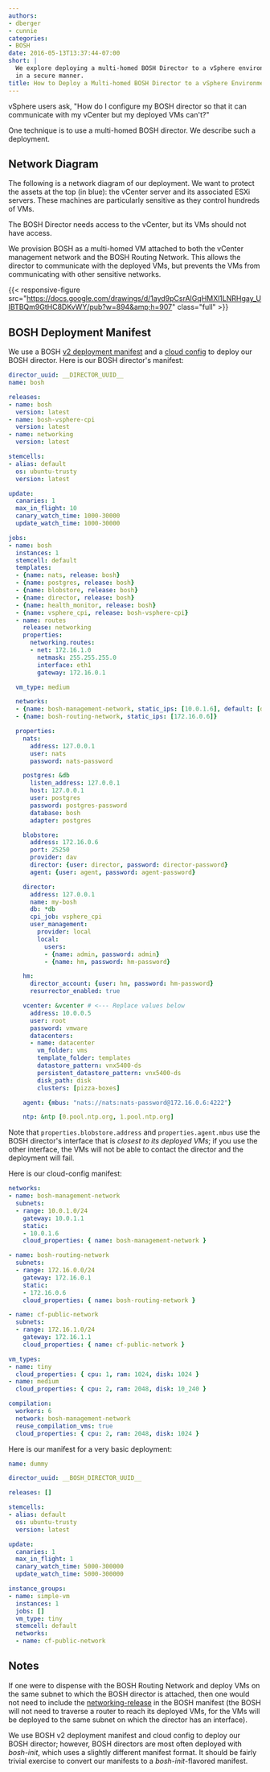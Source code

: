 ```yaml
---
authors:
- dberger
- cunnie
categories:
- BOSH
date: 2016-05-13T13:37:44-07:00
short: |
  We explore deploying a multi-homed BOSH Director to a vSphere environment to segregate networks
  in a secure manner.
title: How to Deploy a Multi-homed BOSH Director to a vSphere Environment
---
```


vSphere users ask, "How do I configure my BOSH director so that it can
communicate with my vCenter but my deployed VMs can't?"

One technique is to use a multi-homed BOSH director. We describe such a
deployment.

## Network Diagram

The following is a network diagram of our deployment. We want to protect the
assets at the top (in blue): the vCenter server and its associated ESXi servers.
These machines are particularly sensitive as they control hundreds of VMs.

The BOSH Director needs access to the vCenter, but its VMs should not have
access.

We provision BOSH as a multi-homed VM attached to both the vCenter management
network and the BOSH Routing Network. This allows the director to communicate
with the deployed VMs, but prevents the VMs from communicating with other
sensitive networks.

{{< responsive-figure src="https://docs.google.com/drawings/d/1ayd9pCsrAIGqHMXl1LNRHgay_UIBTBQm9GtHC8DKvWY/pub?w=894&amp;h=907" class="full" >}}

## BOSH Deployment Manifest

We use a BOSH [v2 deployment manifest](http://bosh.io/docs/manifest-v2.html) and a [cloud config](http://bosh.io/docs/cloud-config.html)
to deploy our BOSH director. Here is our BOSH director's manifest:

```yaml
director_uuid: __DIRECTOR_UUID__
name: bosh

releases:
- name: bosh
  version: latest
- name: bosh-vsphere-cpi
  version: latest
- name: networking
  version: latest

stemcells:
- alias: default
  os: ubuntu-trusty
  version: latest

update:
  canaries: 1
  max_in_flight: 10
  canary_watch_time: 1000-30000
  update_watch_time: 1000-30000

jobs:
- name: bosh
  instances: 1
  stemcell: default
  templates:
  - {name: nats, release: bosh}
  - {name: postgres, release: bosh}
  - {name: blobstore, release: bosh}
  - {name: director, release: bosh}
  - {name: health_monitor, release: bosh}
  - {name: vsphere_cpi, release: bosh-vsphere-cpi}
  - name: routes
    release: networking
    properties:
      networking.routes:
      - net: 172.16.1.0
        netmask: 255.255.255.0
        interface: eth1
        gateway: 172.16.0.1

  vm_type: medium

  networks:
  - {name: bosh-management-network, static_ips: [10.0.1.6], default: [dns,gateway]}
  - {name: bosh-routing-network, static_ips: [172.16.0.6]}

  properties:
    nats:
      address: 127.0.0.1
      user: nats
      password: nats-password

    postgres: &db
      listen_address: 127.0.0.1
      host: 127.0.0.1
      user: postgres
      password: postgres-password
      database: bosh
      adapter: postgres

    blobstore:
      address: 172.16.0.6
      port: 25250
      provider: dav
      director: {user: director, password: director-password}
      agent: {user: agent, password: agent-password}

    director:
      address: 127.0.0.1
      name: my-bosh
      db: *db
      cpi_job: vsphere_cpi
      user_management:
        provider: local
        local:
          users:
          - {name: admin, password: admin}
          - {name: hm, password: hm-password}

    hm:
      director_account: {user: hm, password: hm-password}
      resurrector_enabled: true

    vcenter: &vcenter # <--- Replace values below
      address: 10.0.0.5
      user: root
      password: vmware
      datacenters:
      - name: datacenter
        vm_folder: vms
        template_folder: templates
        datastore_pattern: vnx5400-ds
        persistent_datastore_pattern: vnx5400-ds
        disk_path: disk
        clusters: [pizza-boxes]

    agent: {mbus: "nats://nats:nats-password@172.16.0.6:4222"}

    ntp: &ntp [0.pool.ntp.org, 1.pool.ntp.org]
```

Note that `properties.blobstore.address` and `properties.agent.mbus` use the
BOSH director's interface that is *closest to its deployed VMs*; if you use
the other interface, the VMs will not be able to contact the director and
the deployment will fail.

Here is our cloud-config manifest:

```yaml
networks:
- name: bosh-management-network
  subnets:
  - range: 10.0.1.0/24
    gateway: 10.0.1.1
    static:
    - 10.0.1.6
    cloud_properties: { name: bosh-management-network }

- name: bosh-routing-network
  subnets:
  - range: 172.16.0.0/24
    gateway: 172.16.0.1
    static:
    - 172.16.0.6
    cloud_properties: { name: bosh-routing-network }

- name: cf-public-network
  subnets:
  - range: 172.16.1.0/24
    gateway: 172.16.1.1
    cloud_properties: { name: cf-public-network }

vm_types:
- name: tiny
  cloud_properties: { cpu: 1, ram: 1024, disk: 1024 }
- name: medium
  cloud_properties: { cpu: 2, ram: 2048, disk: 10_240 }

compilation:
  workers: 6
  network: bosh-management-network
  reuse_compilation_vms: true
  cloud_properties: { cpu: 2, ram: 2048, disk: 1024 }
```

Here is our manifest for a very basic deployment:

```yaml
name: dummy

director_uuid: __BOSH_DIRECTOR_UUID__

releases: []

stemcells:
- alias: default
  os: ubuntu-trusty
  version: latest

update:
  canaries: 1
  max_in_flight: 1
  canary_watch_time: 5000-300000
  update_watch_time: 5000-300000

instance_groups:
- name: simple-vm
  instances: 1
  jobs: []
  vm_type: tiny
  stemcell: default
  networks:
  - name: cf-public-network
```

## Notes

If one were to dispense with the BOSH Routing Network and deploy VMs on the same
subnet to which the BOSH director is attached, then one would not need to include
the [networking-release](https://github.com/cloudfoundry/networking-release) in
the BOSH manifest (the BOSH will not need to traverse a router to reach its
deployed VMs, for the VMs will be deployed to the same subnet on which the
director has an interface).

We use BOSH v2 deployment manifest and cloud config to deploy our BOSH director;
however, BOSH directors are most often deployed with *bosh-init*, which uses a
slightly different manifest format. It should be fairly trivial exercise to
convert our manifests to a *bosh-init*-flavored manifest.
